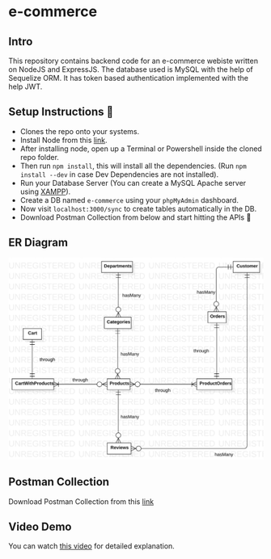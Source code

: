 # e-commerce

## Intro 
This repository contains backend code for an e-commerce webiste written on NodeJS and ExpressJS. The database used is MySQL with the help of Sequelize ORM. It has token based authentication implemented with the help JWT.

## Setup Instructions :page_facing_up:
- Clones the repo onto your systems.
- Install Node from this [link](https://nodejs.org/en/download/).
- After installing node, open up a Terminal or Powershell inside the cloned repo folder.
- Then run `npm install`, this will install all the dependencies. (Run `npm install --dev` in case Dev Dependencies are not installed).
- Run your Database Server (You can create a MySQL Apache server using [XAMPP](https://www.apachefriends.org/download.html)).
- Create a DB named `e-commerce` using your `phpMyAdmin` dashboard.
- Now visit `localhost:3000/sync` to create tables automatically in the DB.
- Download Postman Collection from below and start hitting the APIs :rocket:

## ER Diagram

<img src="./er_diag.svg">

## Postman Collection 
Download Postman Collection from this [link](https://www.getpostman.com/collections/4029f44c1388a7657123)

## Video Demo
You can watch [this video](https://youtu.be/Cewd6Xgpr10) for detailed explanation.

